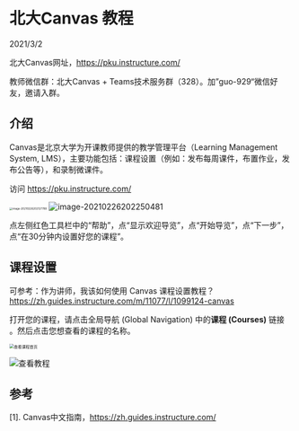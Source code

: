 # 北大Canvas 教程

2021/3/2

北大Canvas网址，https://pku.instructure.com/

教师微信群：北大Canvas + Teams技术服务群（328）。加”guo-929“微信好友，邀请入群。



## 介绍

Canvas是北京大学为开课教师提供的教学管理平台（Learning Management System, LMS），主要功能包括：课程设置（例如：发布每周课件，布置作业，发布公告等），和录制微课件。

访问 https://pku.instructure.com/

<img src="https://i.loli.net/2021/02/26/xUYblP7ro1eKh5g.png" alt="image-20210226202127789" style="zoom: 33%;" />



<img src="https://i.loli.net/2021/02/26/yOkC8u6PK3mDT9Q.png" alt="image-20210226202250481"  />



点左侧红色工具栏中的“帮助”，点“显示欢迎导览”，点“开始导览”，点“下一步”，点“在30分钟内设置好您的课程”。

## 课程设置

可参考：作为讲师，我该如何使用 Canvas 课程设置教程？https://zh.guides.instructure.com/m/11077/l/1099124-canvas

打开您的课程，请点击全局导航 (Global Navigation) 中的**课程 (Courses)** 链接 。然后点击您想查看的课程的名称。

<img src="https://i.loli.net/2021/02/26/y9XUzgHL6FGEu3V.png" alt="查看课程首页" style="zoom:50%;" />



![查看教程](https://i.loli.net/2021/02/26/CROKbMhc4QSHToI.png)



## 参考

[1]. Canvas中文指南，https://zh.guides.instructure.com/





